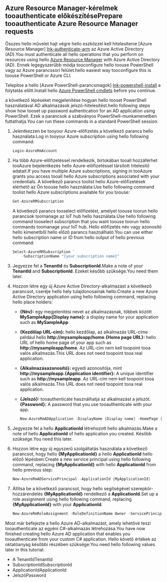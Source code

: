 ## <a name="prepare-tooauthenticate-azure-resource-manager-requests"></a><span data-ttu-id="e18da-101">Azure Resource Manager-kérelmek tooauthenticate előkészítése</span><span class="sxs-lookup"><span data-stu-id="e18da-101">Prepare tooauthenticate Azure Resource Manager requests</span></span>
<span data-ttu-id="e18da-102">Összes hello művelet hajt végre hello eszközzel kell hitelesítenie [Azure Resource Manager] [ lnk-authenticate-arm] az Azure Active Directory (AD).</span><span class="sxs-lookup"><span data-stu-id="e18da-102">You must authenticate all hello operations that you perform on resources using hello [Azure Resource Manager][lnk-authenticate-arm] with Azure Active Directory (AD).</span></span> <span data-ttu-id="e18da-103">Ennek legegyszerűbb módja tooconfigure hello toouse PowerShell vagy az Azure parancssori felület.</span><span class="sxs-lookup"><span data-stu-id="e18da-103">hello easiest way tooconfigure this is toouse PowerShell or Azure CLI.</span></span>

<span data-ttu-id="e18da-104">Telepítse a hello [Azure PowerShell-parancsmagok] [ lnk-powershell-install] a folytatás előtt.</span><span class="sxs-lookup"><span data-stu-id="e18da-104">Install hello [Azure PowerShell cmdlets][lnk-powershell-install] before you continue.</span></span>

<span data-ttu-id="e18da-105">a következő lépéseket megjelenítése hogyan hello tooset PowerShell használatával AD alkalmazások jelszó-hitelesítést.</span><span class="sxs-lookup"><span data-stu-id="e18da-105">hello following steps show how tooset up password authentication for an AD application using PowerShell.</span></span> <span data-ttu-id="e18da-106">Ezek a parancsok a szabványos PowerShell-munkamenetben futtathatja.</span><span class="sxs-lookup"><span data-stu-id="e18da-106">You can run these commands in a standard PowerShell session.</span></span>

1. <span data-ttu-id="e18da-107">Jelentkezzen be tooyour Azure-előfizetés a következő parancs hello használata:</span><span class="sxs-lookup"><span data-stu-id="e18da-107">Log in tooyour Azure subscription using hello following command:</span></span>

    ```powershell
    Login-AzureRmAccount
    ```

1. <span data-ttu-id="e18da-108">Ha több Azure-előfizetéssel rendelkezik, birtokában tooall hozzáférhet tooAzure bejelentkezés hello Azure-előfizetéssel társított hitelesítő adatait.</span><span class="sxs-lookup"><span data-stu-id="e18da-108">If you have multiple Azure subscriptions, signing in tooAzure grants you access tooall hello Azure subscriptions associated with your credentials.</span></span> <span data-ttu-id="e18da-109">A következő parancs toolist hello Azure-előfizetések elérhető az Ön toouse hello használata:</span><span class="sxs-lookup"><span data-stu-id="e18da-109">Use hello following command toolist hello Azure subscriptions available for you toouse:</span></span>

    ```powershell
    Get-AzureRMSubscription
    ```

    <span data-ttu-id="e18da-110">A következő parancs tooselect előfizetést, amelyet toouse toorun hello parancsok toomanage az IoT hub hello használata.</span><span class="sxs-lookup"><span data-stu-id="e18da-110">Use hello following command tooselect subscription that you want toouse toorun hello commands toomanage your IoT hub.</span></span> <span data-ttu-id="e18da-111">Hello előfizetés név vagy azonosító hello kimenetből hello előző parancs használható:</span><span class="sxs-lookup"><span data-stu-id="e18da-111">You can use either hello subscription name or ID from hello output of hello previous command:</span></span>

    ```powershell
    Select-AzureRMSubscription `
        -SubscriptionName "{your subscription name}"
    ```

2. <span data-ttu-id="e18da-112">Jegyezze fel a **TenantId** és **SubscriptionId**.</span><span class="sxs-lookup"><span data-stu-id="e18da-112">Make a note of your **TenantId** and **SubscriptionId**.</span></span> <span data-ttu-id="e18da-113">Ezeket később szüksége.</span><span class="sxs-lookup"><span data-stu-id="e18da-113">You need them later.</span></span>
3. <span data-ttu-id="e18da-114">Hozzon létre egy új Azure Active Directory-alkalmazást a következő parancsot, cseréje hello hely tulajdonosainak hello:</span><span class="sxs-lookup"><span data-stu-id="e18da-114">Create a new Azure Active Directory application using hello following command, replacing hello place holders:</span></span>
   
   * <span data-ttu-id="e18da-115">**{Név}:** egy megjelenítési nevet az alkalmazásnak, többek között **MySampleApp**</span><span class="sxs-lookup"><span data-stu-id="e18da-115">**{Display name}:** a display name for your application such as **MySampleApp**</span></span>
   * <span data-ttu-id="e18da-116">**{Kezdőlap URL-cím}:** hello kezdőlap, az alkalmazás URL-címe például hello **http://mysampleapp/home**.</span><span class="sxs-lookup"><span data-stu-id="e18da-116">**{Home page URL}:** hello URL of hello home page of your app such as **http://mysampleapp/home**.</span></span> <span data-ttu-id="e18da-117">Az URL-cím nem kell toopoint tooa valós alkalmazás.</span><span class="sxs-lookup"><span data-stu-id="e18da-117">This URL does not need toopoint tooa real application.</span></span>
   * <span data-ttu-id="e18da-118">**{Alkalmazásazonosító}:** egyedi azonosítója, mint **http://mysampleapp**.</span><span class="sxs-lookup"><span data-stu-id="e18da-118">**{Application identifier}:** A unique identifier such as **http://mysampleapp**.</span></span> <span data-ttu-id="e18da-119">Az URL-cím nem kell toopoint tooa valós alkalmazás.</span><span class="sxs-lookup"><span data-stu-id="e18da-119">This URL does not need toopoint tooa real application.</span></span>
   * <span data-ttu-id="e18da-120">**{Jelszó}:** tooauthenticate használhatja az alkalmazást a jelszót.</span><span class="sxs-lookup"><span data-stu-id="e18da-120">**{Password}:** A password that you use tooauthenticate with your app.</span></span>
     
     ```powershell
     New-AzureRmADApplication -DisplayName {Display name} -HomePage {Home page URL} -IdentifierUris {Application identifier} -Password {Password}
     ```
4. <span data-ttu-id="e18da-121">Jegyezze fel a hello **ApplicationId** létrehozott hello alkalmazás.</span><span class="sxs-lookup"><span data-stu-id="e18da-121">Make a note of hello **ApplicationId** of hello application you created.</span></span> <span data-ttu-id="e18da-122">Később szüksége.</span><span class="sxs-lookup"><span data-stu-id="e18da-122">You need this later.</span></span>
5. <span data-ttu-id="e18da-123">Hozzon létre egy új egyszerű szolgáltatás használata a következő parancsot, hogy hello **{MyApplicationId}** a hello **ApplicationId** hello előző lépésben:</span><span class="sxs-lookup"><span data-stu-id="e18da-123">Create a new service principal using hello following command, replacing **{MyApplicationId}** with hello **ApplicationId** from hello previous step:</span></span>
   
    ```powershell
    New-AzureRmADServicePrincipal -ApplicationId {MyApplicationId}
    ```
6. <span data-ttu-id="e18da-124">Állítsa be a következő parancsot, hogy hello segítségével szerepkör-hozzárendelés **{MyApplicationId}** rendelkező a **ApplicationId**.</span><span class="sxs-lookup"><span data-stu-id="e18da-124">Set up a role assignment using hello following command, replacing **{MyApplicationId}** with your **ApplicationId**.</span></span>
   
    ```powershell
    New-AzureRmRoleAssignment -RoleDefinitionName Owner -ServicePrincipalName {MyApplicationId}
    ```

<span data-ttu-id="e18da-125">Most már befejezte a hello Azure AD-alkalmazást, amely lehetővé teszi tooauthenticate az egyéni C#-alkalmazás létrehozása.</span><span class="sxs-lookup"><span data-stu-id="e18da-125">You have now finished creating hello Azure AD application that enables you tooauthenticate from your custom C# application.</span></span> <span data-ttu-id="e18da-126">Hello követő értékek az oktatóanyag későbbi részében szüksége:</span><span class="sxs-lookup"><span data-stu-id="e18da-126">You need hello following values later in this tutorial:</span></span>

* <span data-ttu-id="e18da-127">A TenantId</span><span class="sxs-lookup"><span data-stu-id="e18da-127">TenantId</span></span>
* <span data-ttu-id="e18da-128">SubscriptionId</span><span class="sxs-lookup"><span data-stu-id="e18da-128">SubscriptionId</span></span>
* <span data-ttu-id="e18da-129">ApplicationId</span><span class="sxs-lookup"><span data-stu-id="e18da-129">ApplicationId</span></span>
* <span data-ttu-id="e18da-130">Jelszó</span><span class="sxs-lookup"><span data-stu-id="e18da-130">Password</span></span>

[lnk-authenticate-arm]: https://msdn.microsoft.com/library/azure/dn790557.aspx
[lnk-powershell-install]: https://docs.microsoft.com/powershell/azure/install-azurerm-ps
